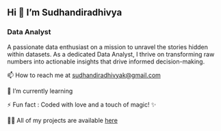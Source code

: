  ## Hi 👋 I’m Sudhandiradhivya
 
 ### Data Analyst
 
A passionate data enthusiast on a mission to unravel the stories hidden within datasets. As a dedicated Data Analyst, I thrive on transforming raw numbers into actionable insights that drive informed decision-making.


📫 How to reach me at sudhandiradhivyak@gmail.com

🌱 I’m currently learning

⚡ Fun fact : Coded with love and a touch of magic! ✨

👨‍💻 All of my projects are available [here](https://github.com/Sudhandiradhivya/Sudhandiradhivya)


